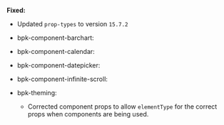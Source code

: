 **Fixed:**
- Updated `prop-types` to version `15.7.2`

- bpk-component-barchart:
- bpk-component-calendar:
- bpk-component-datepicker:
- bpk-component-infinite-scroll:
- bpk-theming:
  - Corrected component props to allow `elementType` for the correct props when components are being used.